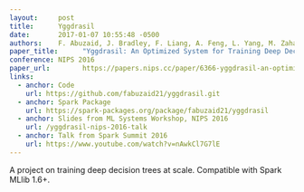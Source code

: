 ```yaml
---
layout:     post
title:      Yggdrasil
date:       2017-01-07 10:55:48 -0500
authors:    F. Abuzaid, J. Bradley, F. Liang, A. Feng, L. Yang, M. Zaharia, and A. Talwalkar
paper_title:      "Yggdrasil: An Optimized System for Training Deep Decision Trees at Scale"
conference: NIPS 2016
paper_url:        https://papers.nips.cc/paper/6366-yggdrasil-an-optimized-system-for-training-deep-decision-trees-at-scale.pdf
links:
  - anchor: Code
    url: https://github.com/fabuzaid21/yggdrasil.git
  - anchor: Spark Package
    url: https://spark-packages.org/package/fabuzaid21/yggdrasil
  - anchor: Slides from ML Systems Workshop, NIPS 2016
    url: /yggdrasil-nips-2016-talk
  - anchor: Talk from Spark Summit 2016
    url: https://www.youtube.com/watch?v=nAwkCl7G7lE
---
```

A project on training deep decision trees at scale. Compatible with Spark MLlib 1.6+.
